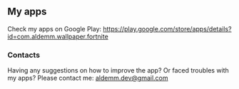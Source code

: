 ## My apps

Check my apps on Google Play: 
https://play.google.com/store/apps/details?id=com.aldemm.wallpaper.fortnite

### Contacts
Having any suggestions on how to improve the app? Or faced troubles with my apps? Please contact me: aldemm.dev@gmail.com
